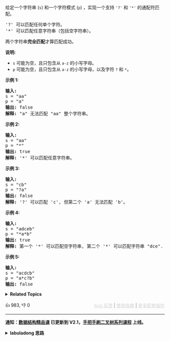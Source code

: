 <p>给定一个字符串&nbsp;(<code>s</code>) 和一个字符模式&nbsp;(<code>p</code>) ，实现一个支持&nbsp;<code>'?'</code>&nbsp;和&nbsp;<code>'*'</code>&nbsp;的通配符匹配。</p>

<pre>'?' 可以匹配任何单个字符。
'*' 可以匹配任意字符串（包括空字符串）。
</pre>

<p>两个字符串<strong>完全匹配</strong>才算匹配成功。</p>

<p><strong>说明:</strong></p>

<ul> 
 <li><code>s</code>&nbsp;可能为空，且只包含从&nbsp;<code>a-z</code>&nbsp;的小写字母。</li> 
 <li><code>p</code>&nbsp;可能为空，且只包含从&nbsp;<code>a-z</code>&nbsp;的小写字母，以及字符&nbsp;<code>?</code>&nbsp;和&nbsp;<code>*</code>。</li> 
</ul>

<p><strong>示例&nbsp;1:</strong></p>

<pre><strong>输入:</strong>
s = "aa"
p = "a"
<strong>输出:</strong> false
<strong>解释:</strong> "a" 无法匹配 "aa" 整个字符串。</pre>

<p><strong>示例&nbsp;2:</strong></p>

<pre><strong>输入:</strong>
s = "aa"
p = "*"
<strong>输出:</strong> true
<strong>解释:</strong>&nbsp;'*' 可以匹配任意字符串。
</pre>

<p><strong>示例&nbsp;3:</strong></p>

<pre><strong>输入:</strong>
s = "cb"
p = "?a"
<strong>输出:</strong> false
<strong>解释:</strong>&nbsp;'?' 可以匹配 'c', 但第二个 'a' 无法匹配 'b'。
</pre>

<p><strong>示例&nbsp;4:</strong></p>

<pre><strong>输入:</strong>
s = "adceb"
p = "*a*b"
<strong>输出:</strong> true
<strong>解释:</strong>&nbsp;第一个 '*' 可以匹配空字符串, 第二个 '*' 可以匹配字符串 "dce".
</pre>

<p><strong>示例&nbsp;5:</strong></p>

<pre><strong>输入:</strong>
s = "acdcb"
p = "a*c?b"
<strong>输出:</strong> false</pre>

<details><summary><strong>Related Topics</strong></summary>贪心 | 递归 | 字符串 | 动态规划</details><br>

<div>👍 983, 👎 0<span style='float: right;'><span style='color: gray;'><a href='https://github.com/labuladong/fucking-algorithm/discussions/939' target='_blank' style='color: lightgray;text-decoration: underline;'>bug 反馈</a> | <a href='https://mp.weixin.qq.com/s/NF8mmVyXVfC1ehdMOsO7Cw' target='_blank' style='color: lightgray;text-decoration: underline;'>使用指南</a> | <a href='https://labuladong.github.io/algo/images/others/%E5%85%A8%E5%AE%B6%E6%A1%B6.jpg' target='_blank' style='color: lightgray;text-decoration: underline;'>更多配套插件</a></span></span></div>

<div id="labuladong"><hr>

**通知：[数据结构精品课](https://aep.h5.xeknow.com/s/1XJHEO) 已更新到 V2.1，[手把手刷二叉树系列课程](https://aep.xet.tech/s/3YGcq3) 上线。**

<details><summary><strong>labuladong 思路</strong></summary>

## 基本思路

这道题和 [10. 正则表达式匹配](/problems/regular-expression-matching) 几乎一样，这里的 `?` 通配符就是第 10 题的 `.`，这里的 `*` 就是第 10 题的 `.?` 组合，所以一个投机取巧的解法就是把本题中的通配符转化成第 10 题的形式，然后直接套用第 10 题的解法。

如果不投机取巧，照着第 10 题的解法逻辑也可以写出本题的解法，唯一需要注意的是本题的测试用例可能出现很多 `*` 连续出现的情况，很容易看出**连续多个 `*` 和一个 `*` 的通配效果是一样的**，所以我们可以提前删除连续的 `*` 以便提升一些效率。

**标签：[动态规划](https://mp.weixin.qq.com/mp/appmsgalbum?__biz=MzAxODQxMDM0Mw==&action=getalbum&album_id=1318881141113536512)**

## 解法代码

```cpp
class Solution {
    public:
    // 备忘录，-1 代表还未计算，0 代表 false，1 代表 true
    vector<vector<int>> memo;

    bool isMatch(string s, string p) {
        if (p.empty()) {
            return s.empty();
        }
        // 将 p 中相邻的 * 去除，以提升效率
        string pp = remove_adj_star(p);
        int m = s.size(), n = pp.size();
        // 备忘录初始化为 -1
        memo = vector<vector<int>>(m, vector<int>(n, -1));
        // 执行自顶向下带备忘录的动态规划
        return dp(s, 0, pp, 0);
    }

    // 删除相邻的 * 号，返回删除后的字符
    string remove_adj_star(string p) {
        if (p.empty()) {
            return "";
        }
        string pp;
        pp.push_back(p[0]);
        for (int i = 1; i < p.size(); i++) {
            if (p[i] == '*' && p[i - 1] == '*') {
                continue;
            }
            pp.push_back(p[i]);
        }
        return pp;
    }

    // 定义：判断 s[i..] 是否能被 p[j..] 匹配
    bool dp(string& s, int i, string& p, int j) {
        // base case
        if (j == p.size() && i == s.size()) {
            return true;
        }
        if (i == s.size()) {
            for (int k = j; k < p.size(); k++) {
                if (p[k] != '*') {
                    return false;
                }
            }
            return true;
        }
        if (j == p.size()) {
            return false;
        }
        if (memo[i][j] != -1) {
            return bool(memo[i][j]);
        }

        bool res = false;
        if (s[i] == p[j] || p[j] == '?') {
            // s[i] 和 p[j] 完成匹配
            res = dp(s, i + 1, p, j + 1);
        } else if (p[j] == '*') {
            // s[i] 和 p[j] 不匹配，但 p[j] 是通配符 *
            // 可以匹配 0 个或多个 s 中的字符，
            // 只要有一种情况能够完成匹配即可
            res = dp(s, i + 1, p, j)
                    || dp(s, i, p, j + 1);
        }
        // 将 s[i] 和 p[j] 的匹配结果存储备忘录
        memo[i][j] = res;

        return res;
    }
};
```

</details>
</div>



